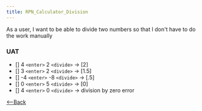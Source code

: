 ```yaml
---
title: RPN_Calculator_Division
---
```

As a user, I want to be able to divide two numbers so that I don't have to do the work manually

### UAT
* [] 4 ```<enter>``` 2 ```<divide>``` -> [2]
* [] 3 ```<enter>``` 2 ```<divide>``` -> [1.5]
* [] -4 ```<enter>``` -8 ```<divide>``` -> [.5]
* [] 0 ```<enter>``` 5 ```<divide>``` -> [0]
* [] 4 ```<enter>``` 0 ```<divide>``` -> division by zero error

[<--Back](RPN_Calculator)
